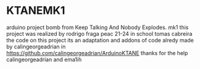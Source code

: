 # KTANEMK1
arduino project bomb from Keep Talking And Nobody Explodes. mk1
this project was realized by rodrigo fraga peac 21-24 in school tomas cabreira
the code on this project its an adaptation and addons of code alredy made by calingeorgeadrian in https://github.com/calingeorgeadrian/ArduinoKTANE
thanks for the help calingeorgeadrian and ema1ih
